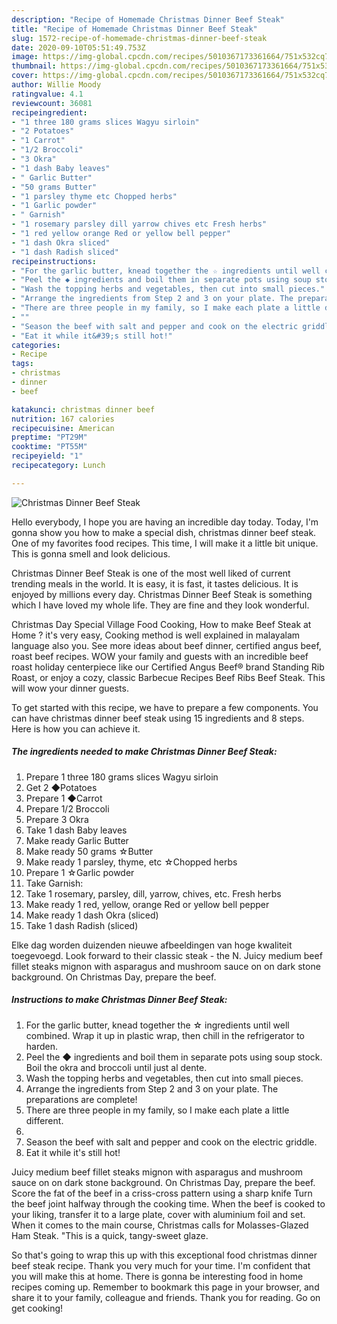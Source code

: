 ```yaml
---
description: "Recipe of Homemade Christmas Dinner Beef Steak"
title: "Recipe of Homemade Christmas Dinner Beef Steak"
slug: 1572-recipe-of-homemade-christmas-dinner-beef-steak
date: 2020-09-10T05:51:49.753Z
image: https://img-global.cpcdn.com/recipes/5010367173361664/751x532cq70/christmas-dinner-beef-steak-recipe-main-photo.jpg
thumbnail: https://img-global.cpcdn.com/recipes/5010367173361664/751x532cq70/christmas-dinner-beef-steak-recipe-main-photo.jpg
cover: https://img-global.cpcdn.com/recipes/5010367173361664/751x532cq70/christmas-dinner-beef-steak-recipe-main-photo.jpg
author: Willie Moody
ratingvalue: 4.1
reviewcount: 36081
recipeingredient:
- "1 three 180 grams slices Wagyu sirloin"
- "2 Potatoes"
- "1 Carrot"
- "1/2 Broccoli"
- "3 Okra"
- "1 dash Baby leaves"
- " Garlic Butter"
- "50 grams Butter"
- "1 parsley thyme etc Chopped herbs"
- "1 Garlic powder"
- " Garnish"
- "1 rosemary parsley dill yarrow chives etc Fresh herbs"
- "1 red yellow orange Red or yellow bell pepper"
- "1 dash Okra sliced"
- "1 dash Radish sliced"
recipeinstructions:
- "For the garlic butter, knead together the ☆ ingredients until well combined. Wrap it up in plastic wrap, then chill in the refrigerator to harden."
- "Peel the ◆ ingredients and boil them in separate pots using soup stock. Boil the okra and broccoli until just al dente."
- "Wash the topping herbs and vegetables, then cut into small pieces."
- "Arrange the ingredients from Step 2 and 3 on your plate. The preparations are complete!"
- "There are three people in my family, so I make each plate a little different."
- ""
- "Season the beef with salt and pepper and cook on the electric griddle."
- "Eat it while it&#39;s still hot!"
categories:
- Recipe
tags:
- christmas
- dinner
- beef

katakunci: christmas dinner beef 
nutrition: 167 calories
recipecuisine: American
preptime: "PT29M"
cooktime: "PT55M"
recipeyield: "1"
recipecategory: Lunch

---
```



![Christmas Dinner Beef Steak](https://img-global.cpcdn.com/recipes/5010367173361664/751x532cq70/christmas-dinner-beef-steak-recipe-main-photo.jpg)

Hello everybody, I hope you are having an incredible day today. Today, I'm gonna show you how to make a special dish, christmas dinner beef steak. One of my favorites food recipes. This time, I will make it a little bit unique. This is gonna smell and look delicious.

Christmas Dinner Beef Steak is one of the most well liked of current trending meals in the world. It is easy, it is fast, it tastes delicious. It is enjoyed by millions every day. Christmas Dinner Beef Steak is something which I have loved my whole life. They are fine and they look wonderful.

Christmas Day Special Village Food Cooking, How to make Beef Steak at Home ? it&#39;s very easy, Cooking method is well explained in malayalam language also you. See more ideas about beef dinner, certified angus beef, roast beef recipes. WOW your family and guests with an incredible beef roast holiday centerpiece like our Certified Angus Beef® brand Standing Rib Roast, or enjoy a cozy, classic Barbecue Recipes Beef Ribs Beef Steak. This will wow your dinner guests.


To get started with this recipe, we have to prepare a few components. You can have christmas dinner beef steak using 15 ingredients and 8 steps. Here is how you can achieve it.

<!--inarticleads1-->

##### The ingredients needed to make Christmas Dinner Beef Steak:

1. Prepare 1 three 180 grams slices Wagyu sirloin
1. Get 2 ◆Potatoes
1. Prepare 1 ◆Carrot
1. Prepare 1/2 Broccoli
1. Prepare 3 Okra
1. Take 1 dash Baby leaves
1. Make ready  Garlic Butter
1. Make ready 50 grams ☆Butter
1. Make ready 1 parsley, thyme, etc ☆Chopped herbs
1. Prepare 1 ☆Garlic powder
1. Take  Garnish:
1. Take 1 rosemary, parsley, dill, yarrow, chives, etc. Fresh herbs
1. Make ready 1 red, yellow, orange Red or yellow bell pepper
1. Make ready 1 dash Okra (sliced)
1. Take 1 dash Radish (sliced)


Elke dag worden duizenden nieuwe afbeeldingen van hoge kwaliteit toegevoegd. Look forward to their classic steak - the N. Juicy medium beef fillet steaks mignon with asparagus and mushroom sauce on on dark stone background. On Christmas Day, prepare the beef. 

<!--inarticleads2-->

##### Instructions to make Christmas Dinner Beef Steak:

1. For the garlic butter, knead together the ☆ ingredients until well combined. Wrap it up in plastic wrap, then chill in the refrigerator to harden.
1. Peel the ◆ ingredients and boil them in separate pots using soup stock. Boil the okra and broccoli until just al dente.
1. Wash the topping herbs and vegetables, then cut into small pieces.
1. Arrange the ingredients from Step 2 and 3 on your plate. The preparations are complete!
1. There are three people in my family, so I make each plate a little different.
1. 
1. Season the beef with salt and pepper and cook on the electric griddle.
1. Eat it while it&#39;s still hot!


Juicy medium beef fillet steaks mignon with asparagus and mushroom sauce on on dark stone background. On Christmas Day, prepare the beef. Score the fat of the beef in a criss-cross pattern using a sharp knife Turn the beef joint halfway through the cooking time. When the beef is cooked to your liking, transfer it to a large plate, cover with aluminium foil and set. When it comes to the main course, Christmas calls for Molasses-Glazed Ham Steak. &#34;This is a quick, tangy-sweet glaze. 

So that's going to wrap this up with this exceptional food christmas dinner beef steak recipe. Thank you very much for your time. I'm confident that you will make this at home. There is gonna be interesting food in home recipes coming up. Remember to bookmark this page in your browser, and share it to your family, colleague and friends. Thank you for reading. Go on get cooking!
